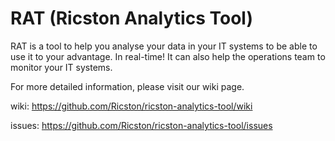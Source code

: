 # RAT (Ricston Analytics Tool)

RAT is a tool to help you analyse your data in your IT systems to be able to use it to your advantage. In real-time! It can also help the operations team to monitor your IT systems.

For more detailed information, please visit our wiki page.

wiki: https://github.com/Ricston/ricston-analytics-tool/wiki

issues: https://github.com/Ricston/ricston-analytics-tool/issues

